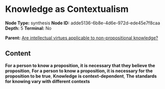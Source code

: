 # Knowledge as Contextualism

**Node Type:** synthesis
**Node ID:** adde5136-6b8e-4d6e-972d-ede45e7f8caa
**Depth:** 5
**Terminal:** No

**Parent:** [Are intellectual virtues applicable to non-propositional knowledge?](are-intellectual-virtues-applicable-to-non-propositional-knowledge-antithesis-a8fda261-5a0e-4bf0-8fa6-a8ee6d357a2a.md)

## Content

**For a person to know a proposition, it is necessary that they believe the proposition**, **For a person to know a proposition, it is necessary for the proposition to be true**, **Knowledge is context-dependent**, **The standards for knowing vary with different contexts**
